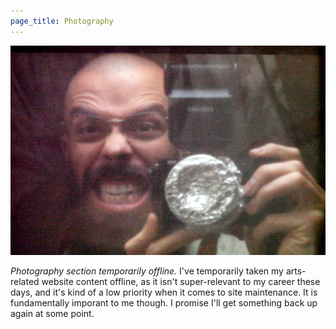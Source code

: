 ```yaml
---
page_title: Photography
---
```


<img src="banner.jpg?hero">

*Photography section temporarily offline.* I've temporarily taken my arts-related website content offline, as it isn't super-relevant to my career these days, and it's kind of a low priority when it comes to site maintenance. It is fundamentally imporant to me though. I promise I'll get something back up again at some point.
